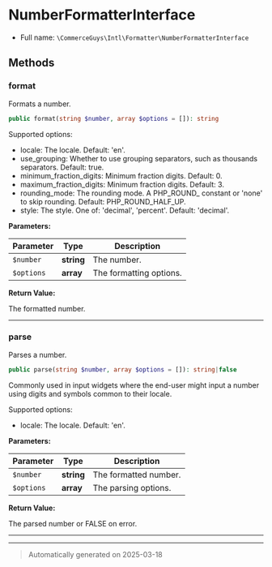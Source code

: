
# NumberFormatterInterface





* Full name: `\CommerceGuys\Intl\Formatter\NumberFormatterInterface`



## Methods


### format

Formats a number.

```php
public format(string $number, array $options = []): string
```

Supported options:
- locale:                  The locale. Default: 'en'.
- use_grouping:            Whether to use grouping separators,
                           such as thousands separators.
                           Default: true.
- minimum_fraction_digits: Minimum fraction digits. Default: 0.
- maximum_fraction_digits: Minimum fraction digits. Default: 3.
- rounding_mode:           The rounding mode.
                           A PHP_ROUND_ constant or 'none' to skip
                           rounding. Default: PHP_ROUND_HALF_UP.
- style:                   The style.
                           One of: 'decimal', 'percent'.
                           Default: 'decimal'.






**Parameters:**

| Parameter | Type | Description |
|-----------|------|-------------|
| `$number` | **string** | The number. |
| `$options` | **array** | The formatting options. |


**Return Value:**

The formatted number.




***

### parse

Parses a number.

```php
public parse(string $number, array $options = []): string|false
```

Commonly used in input widgets where the end-user might input
a number using digits and symbols common to their locale.

Supported options:
- locale: The locale. Default: 'en'.






**Parameters:**

| Parameter | Type | Description |
|-----------|------|-------------|
| `$number` | **string** | The formatted number. |
| `$options` | **array** | The parsing options. |


**Return Value:**

The parsed number or FALSE on error.




***


***
> Automatically generated on 2025-03-18
